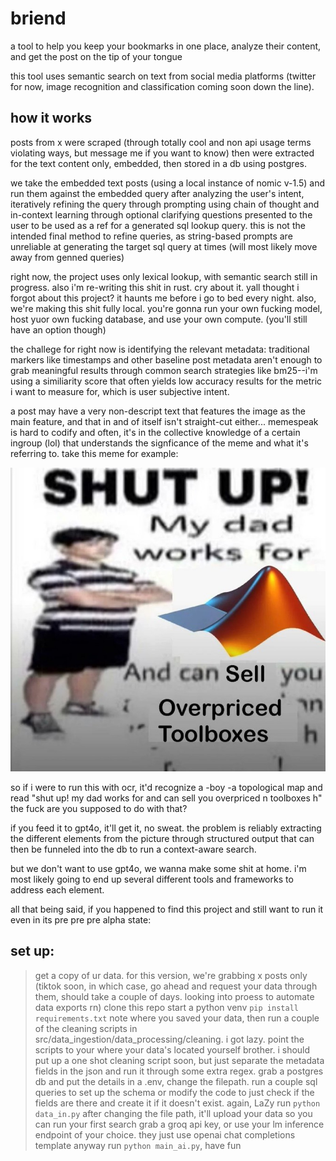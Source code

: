 # briend
a tool to help you keep your bookmarks in one place, analyze their content, and get the post on the tip of your tongue

this tool uses semantic search on text from social media platforms (twitter for now, image recognition and classification coming soon down the line).

## how it works

posts from x were scraped (through totally cool and non api usage terms violating ways, but message me if you want to know) then were extracted for the text content only, embedded, then stored in a db using postgres. 

we take the embedded text posts (using a local instance of nomic v-1.5) and run them against the embedded query after analyzing the user's intent, iteratively refining the query through prompting using chain of thought and in-context learning through optional clarifying questions presented to the user to be used as a ref for a generated sql lookup query. this is not the intended final method to refine queries, as string-based prompts are unreliable at generating the target sql query at times (will most likely move away from genned queries)

right now, the project uses only lexical lookup, with semantic search still in progress. also i'm re-writing this shit in rust. cry about it. yall thought i forgot about this project? it haunts me before i go to bed every night. also, we're making this shit fully local. you're gonna run your own fucking model, host yuor own fucking database, and use your own compute. (you'll still have an option though)

the challege for right now is identifying the relevant metadata: traditional markers like timestamps and other baseline post metadata aren't enough to grab meaningful results through common search strategies like bm25--i'm using a similiarity score that often yields low accuracy results for the metric i want to measure for, which is user subjective intent. 

a post may have a very non-descript text that features the image as the main feature, and that in and of itself isn't straight-cut either... memespeak is hard to codify and often, it's in the collective knowledge of a certain ingroup (lol) that understands the signficance of the meme and what it's referring to. take this meme for example:

![Meme](/samplepic/IMG_6822.JPG)

so if i were to run this with ocr, it'd recognize a
-boy
-a topological map
and read "shut up! my dad works for and can sell you overpriced n toolboxes h"
the fuck are you supposed to do with that? 

if you feed it to gpt4o, it'll get it, no sweat. the problem is reliably extracting the different elements from the picture through structured output that can then be funneled into the db to run a context-aware search.

but we don't want to use gpt4o, we wanna make some shit at home. i'm most likely going to end up several different tools and frameworks to address each element.

all that being said, if you happened to find this project and still want to run it even in its pre pre pre alpha state:

## set up:
> get a copy of ur data. for this version, we're grabbing x posts only (tiktok soon, in which case, go ahead and request your data through them, should take a couple of days. looking into proess to automate data exports rn)
> clone this repo
> start a python venv
> ```pip install requirements.txt```
> note where you saved your data, then run a couple of the cleaning scripts in src/data_ingestion/data_processing/cleaning. i got lazy. point the scripts to your where your data's located yourself brother. i should put up a one shot cleaning script soon, but just separate the metadata fields in the json and run it through some extra regex.
> grab a postgres db and put the details in a .env, change the filepath. run a couple sql queries to set up the schema or modify the code to just check if the fields are there and create it if it doesn't exist. again, LaZy
> run ``` python data_in.py ``` after changing the file path, it'll upload your data so you can run your first search
> grab a groq api key, or use your lm inference endpoint of your choice. they just use openai chat completions template anyway
>run ```python main_ai.py```, have fun 